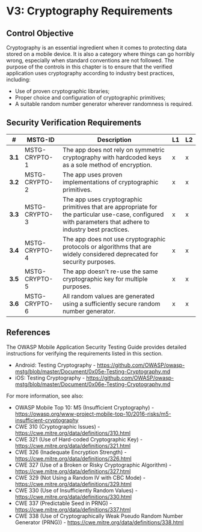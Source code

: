 # V3: Cryptography Requirements

## Control Objective

Cryptography is an essential ingredient when it comes to protecting data stored on a mobile device. It is also a category where things can go horribly wrong, especially when standard conventions are not followed. The purpose of the controls in this chapter is to ensure that the verified application uses cryptography according to industry best practices, including:

- Use of proven cryptographic libraries;
- Proper choice and configuration of cryptographic primitives;
- A suitable random number generator wherever randomness is required.

## Security Verification Requirements

| # | MSTG-ID | Description | L1 | L2 |
| -- | ---------- | ---------------------- | - | - |
| **3.1** | MSTG-CRYPTO-1 | The app does not rely on symmetric cryptography with hardcoded keys as a sole method of encryption.| x | x |
| **3.2** | MSTG-CRYPTO-2 | The app uses proven implementations of cryptographic primitives. | x | x |
| **3.3** | MSTG-CRYPTO-3 | The app uses cryptographic primitives that are appropriate for the particular use-case, configured with parameters that adhere to industry best practices. | x | x |
| **3.4** | MSTG-CRYPTO-4 | The app does not use cryptographic protocols or algorithms that are widely considered deprecated for security purposes. | x | x |
| **3.5** | MSTG-CRYPTO-5 | The app doesn't re-use the same cryptographic key for multiple purposes. | x | x |
| **3.6** | MSTG-CRYPTO-6 | All random values are generated using a sufficiently secure random number generator. | x | x |

## References

The OWASP Mobile Application Security Testing Guide provides detailed instructions for verifying the requirements listed in this section.

- Android: Testing Cryptography - <https://github.com/OWASP/owasp-mstg/blob/master/Document/0x05e-Testing-Cryptography.md>
- iOS: Testing Cryptography - <https://github.com/OWASP/owasp-mstg/blob/master/Document/0x06e-Testing-Cryptography.md>

For more information, see also:

- OWASP Mobile Top 10: M5 (Insufficient Cryptography) - <https://owasp.org/www-project-mobile-top-10/2016-risks/m5-insufficient-cryptography>
- CWE 310 (Cryptographic Issues) - <https://cwe.mitre.org/data/definitions/310.html>
- CWE 321 (Use of Hard-coded Cryptographic Key) - <https://cwe.mitre.org/data/definitions/321.html>
- CWE 326 (Inadequate Encryption Strength) - <https://cwe.mitre.org/data/definitions/326.html>
- CWE 327 (Use of a Broken or Risky Cryptographic Algorithm) - <https://cwe.mitre.org/data/definitions/327.html>
- CWE 329 (Not Using a Random IV with CBC Mode) - <https://cwe.mitre.org/data/definitions/329.html>
- CWE 330 (Use of Insufficiently Random Values) - <https://cwe.mitre.org/data/definitions/330.html>
- CWE 337 (Predictable Seed in PRNG) - <https://cwe.mitre.org/data/definitions/337.html>
- CWE 338 (Use of Cryptographically Weak Pseudo Random Number Generator (PRNG)) - <https://cwe.mitre.org/data/definitions/338.html>
